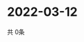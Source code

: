 # 2022-03-12
  共 0条

  <!-- BEGIN -->
  <!-- 最后更新时间Sat Mar 12 2022 06:07:25 GMT+0000 (Coordinated Universal Time) -->
  
  <!-- END -->
  
  